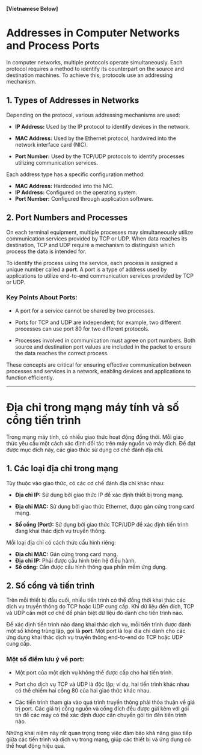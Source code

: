 **[Vietnamese Below]**

# Addresses in Computer Networks and Process Ports

In computer networks, multiple protocols operate simultaneously. Each protocol requires a method to identify its counterpart on the source and destination machines. To achieve this, protocols use an addressing mechanism.

## 1. Types of Addresses in Networks

Depending on the protocol, various addressing mechanisms are used:

- **IP Address:** Used by the IP protocol to identify devices in the network.
  
- **MAC Address:** Used by the Ethernet protocol, hardwired into the network interface card (NIC).

- **Port Number:** Used by the TCP/UDP protocols to identify processes utilizing communication services.

Each address type has a specific configuration method:

- **MAC Address:** Hardcoded into the NIC.
- **IP Address:** Configured on the operating system.
- **Port Number:** Configured through application software.



## 2. Port Numbers and Processes

On each terminal equipment, multiple processes may simultaneously utilize communication services provided by TCP or UDP. When data reaches its destination, TCP and UDP require a mechanism to distinguish which process the data is intended for.

To identify the process using the service, each process is assigned a unique number called a **port**. A port is a type of address used by applications to utilize end-to-end communication services provided by TCP or UDP.

### Key Points About Ports:

- A port for a service cannot be shared by two processes.
  
- Ports for TCP and UDP are independent; for example, two different processes can use port 80 for two different protocols.

- Processes involved in communication must agree on port numbers. Both source and destination port values are included in the packet to ensure the data reaches the correct process.



These concepts are critical for ensuring effective communication between processes and services in a network, enabling devices and applications to function efficiently.

---

# Địa chỉ trong mạng máy tính và số cổng tiến trình

Trong mạng máy tính, có nhiều giao thức hoạt động đồng thời. Mỗi giao thức yêu cầu một cách xác định đối tác trên máy nguồn và máy đích. Để đạt được mục đích này, các giao thức sử dụng cơ chế đánh địa chỉ.

## 1. Các loại địa chỉ trong mạng

Tùy thuộc vào giao thức, có các cơ chế đánh địa chỉ khác nhau:

- **Địa chỉ IP:** Sử dụng bởi giao thức IP để xác định thiết bị trong mạng.
  
- **Địa chỉ MAC:** Sử dụng bởi giao thức Ethernet, được gán cứng trong card mạng.

- **Số cổng (Port):** Sử dụng bởi giao thức TCP/UDP để xác định tiến trình đang khai thác dịch vụ truyền thông.

Mỗi loại địa chỉ có cách thức cấu hình riêng:

- **Địa chỉ MAC:** Gán cứng trong card mạng.
- **Địa chỉ IP:** Phải được cấu hình trên hệ điều hành.
- **Số cổng:** Cần được cấu hình thông qua phần mềm ứng dụng.



## 2. Số cổng và tiến trình

Trên mỗi thiết bị đầu cuối, nhiều tiến trình có thể đồng thời khai thác các dịch vụ truyền thông do TCP hoặc UDP cung cấp. Khi dữ liệu đến đích, TCP và UDP cần một cơ chế để phân biệt dữ liệu đó dành cho tiến trình nào.

Để xác định tiến trình nào đang khai thác dịch vụ, mỗi tiến trình được đánh một số không trùng lặp, gọi là **port**. Một port là loại địa chỉ dành cho các ứng dụng khai thác dịch vụ truyền thông end-to-end do TCP hoặc UDP cung cấp.

### Một số điểm lưu ý về port:

- Một port của một dịch vụ không thể được cấp cho hai tiến trình.
  
- Port cho dịch vụ TCP và UDP là độc lập; ví dụ, hai tiến trình khác nhau có thể chiếm hai cổng 80 của hai giao thức khác nhau.

- Các tiến trình tham gia vào quá trình truyền thông phải thỏa thuận về giá trị port. Các giá trị cổng nguồn và cổng đích đều được gửi kèm với gói tin để các máy có thể xác định được cần chuyển gói tin đến tiến trình nào.



Những khái niệm này rất quan trọng trong việc đảm bảo khả năng giao tiếp giữa các tiến trình và dịch vụ trong mạng, giúp các thiết bị và ứng dụng có thể hoạt động hiệu quả.
